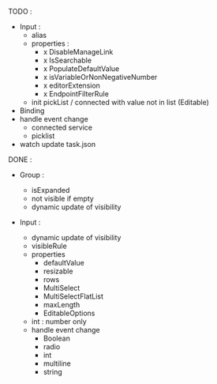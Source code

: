 TODO :
- Input :
    - alias
    - properties :        
        - x DisableManageLink
        - x IsSearchable
        - x PopulateDefaultValue
        - x isVariableOrNonNegativeNumber
        - x editorExtension
        - x EndpointFilterRule
    - init pickList / connected with value not in list (Editable)
- Binding    
- handle event change
    - connected service
    - picklist
- watch update task.json

DONE :
- Group :
    - isExpanded
    - not visible if empty
    - dynamic update of visibility

- Input :
    - dynamic update of visibility
    - visibleRule
    - properties
        - defaultValue
        - resizable
        - rows
        - MultiSelect
        - MultiSelectFlatList
        - maxLength
        - EditableOptions
    - int : number only
    - handle event change
        - Boolean
        - radio
        - int
        - multiline
        - string